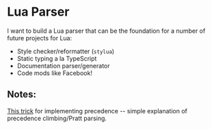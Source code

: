 # Lua Parser
I want to build a Lua parser that can be the foundation for a number of future projects for Lua:
* Style checker/reformatter (`stylua`)
* Static typing a la TypeScript
* Documentation parser/generator
* Code mods like Facebook!

## Notes:
[This trick](https://news.ycombinator.com/item?id=13915458) for implementing precedence -- simple explanation of precedence climbing/Pratt parsing.